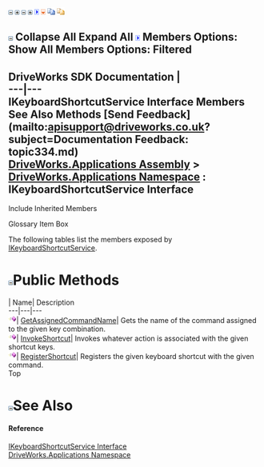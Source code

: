 ![](dotnetimages/collapse.gif) ![](dotnetimages/expand.gif) ![](dotnetimages/collapse.gif) ![](dotnetimages/expand.gif) ![](dotnetimages/drpdown.gif) ![](dotnetimages/drpdown_orange.gif) ![](dotnetimages/copycode.gif) ![](dotnetimages/copycodeHighlight.gif)

![](dotnetimages/collapse.gif) Collapse All Expand All ![](dotnetimages/drpdown.gif) Members Options: Show All  Members Options: Filtered   
---  
DriveWorks SDK Documentation  |   
---|---  
IKeyboardShortcutService Interface Members   
See Also Methods [Send Feedback](mailto:apisupport@driveworks.co.uk?subject=Documentation Feedback: topic334.md)  
[DriveWorks.Applications Assembly](topic13.md) > [DriveWorks.Applications Namespace](topic16.md) : IKeyboardShortcutService Interface  
---  
  
Include Inherited Members    


Glossary Item Box

The following tables list the members exposed by [IKeyboardShortcutService](topic334.md).

# ![](dotnetimages/collapse.gif)Public Methods

| Name| Description  
---|---|---  
![ Method](dotnetimages/Method.gif)| [GetAssignedCommandName](topic339.md)| Gets the name of the command assigned to the given key combination.   
![ Method](dotnetimages/Method.gif)| [InvokeShortcut](topic340.md)| Invokes whatever action is associated with the given shortcut keys.   
![ Method](dotnetimages/Method.gif)| [RegisterShortcut](topic341.md)| Registers the given keyboard shortcut with the given command.   
Top

# ![](dotnetimages/collapse.gif)See Also

#### Reference

[IKeyboardShortcutService Interface](topic334.md)   
[DriveWorks.Applications Namespace](topic16.md)


